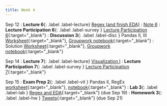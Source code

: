 ```yaml
---
title: Week 4
---
```


Sep 12
: **Lecture 6**{: .label .label-lecture} [Regex (and finish EDA)](lecture/lec06)
    : [Note 6](https://ds100.org/course-notes/regex/regex.html)
: **Lecture Participation 6**{: .label .label-survey } [Lecture Participation 6](https://app.sli.do/event/95X2RnwA8w7nRt94mf5C5L/embed/polls/a2585265-91d3-4544-af9d-bf1c4da6fc03){:target="_blank"}
: **Discussion 3**{: .label .label-disc } Pandas II, III [Worksheet](https://drive.google.com/file/d/1frN5Juu3HRQ9B-yWI7PbMW9lwdqiTy6Y/view?usp=sharing){:target="_blank"}, [Groupwork notebook](https://data100.datahub.berkeley.edu/hub/user-redirect/git-pull?repo=https%3A%2F%2Fgithub.com%2FDS-100%2Ffa23-student&urlpath=lab%2Ftree%2Ffa23-student%2Fdisc%2Fdisc03%2Fdisc03_groupwork.ipynb&branch=main){:target="_blank"}
    : Solution [Worksheet](https://drive.google.com/file/d/135eN9q1DvOe5RHZ_uqb91IYywnCvdIXS/view?usp=sharing){:target="_blank"}, [Groupwork notebook](https://data100.datahub.berkeley.edu/hub/user-redirect/git-pull?repo=https%3A%2F%2Fgithub.com%2FDS-100%2Ffa23-student&urlpath=lab%2Ftree%2Ffa23-student%2Fdisc%2Fdisc03%2Fdisc03_groupwork_gsi.ipynb&branch=main){:target="_blank"}

Sep 14
: **Lecture 7**{: .label .label-lecture} [Visualization I](lecture/lec07)
: **Lecture Participation 7**{: .label .label-survey } [Lecture Participation 7](https://app.sli.do/event/9jDiQPBb7sy3TR1gLfyS3n/embed/polls/7a4856ae-212f-44d8-b876-b441885ce523 ){:target="_blank"}

Sep 15
: **Exam Prep 2**{: .label .label-vit } Pandas II, RegEx [worksheet](https://drive.google.com/file/d/1eZ6_hqxH3FiZtGtJAAXanIrJWbte9kVl/view?usp=sharing){:target="_blank"}, [notebook](https://data100.datahub.berkeley.edu/hub/user-redirect/git-pull?repo=https%3A%2F%2Fgithub.com%2FDS-100%2Ffa23-student&urlpath=lab%2Ftree%2Ffa23-student%2Fexam-preps%2Fexam-prep2%2Fexamprep2_notebook.ipynb&branch=main){:target="_blank"}
: **Lab 3**{: .label .label-lab } [Regex and EDA](https://data100.datahub.berkeley.edu/hub/user-redirect/git-pull?repo=https%3A%2F%2Fgithub.com%2FDS-100%2Ffa23-student&urlpath=lab%2Ftree%2Ffa23-student%2Flab%2Flab03%2Flab03.ipynb&branch=main){:target="_blank"} (due Sep 19)
: **Homework 3**{: .label .label-hw } [Tweets](https://data100.datahub.berkeley.edu/hub/user-redirect/git-pull?repo=https%3A%2F%2Fgithub.com%2FDS-100%2Ffa23-student&urlpath=lab%2Ftree%2Ffa23-student%2Fhw%2Fhw03%2Fhw03.ipynb&branch=main){:target="_blank"} (due Sep 21)
